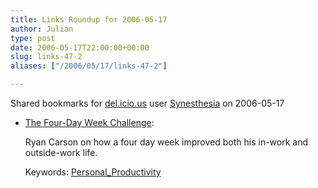 ```yaml
---
title: Links Roundup for 2006-05-17
author: Julian
type: post
date: 2006-05-17T22:00:00+00:00
slug: links-47-2 
aliases: ["/2006/05/17/links-47-2"]

---
```

Shared bookmarks for [del.icio.us][1] user  [Synesthesia][2] on 2006-05-17

  * [The Four-Day Week Challenge][3]:
  
    Ryan Carson on how a four day week improved both his in-work and outside-work life.
  
    Keywords: [Personal_Productivity][4]

 [1]: https://del.icio.us/
 [2]: https://del.icio.us/synesthesia
 [3]: https://www.alistapart.com/articles/fourdayweek "https://www.alistapart.com/articles/fourdayweek"
 [4]: https://del.icio.us/synesthesia/Personal_Productivity